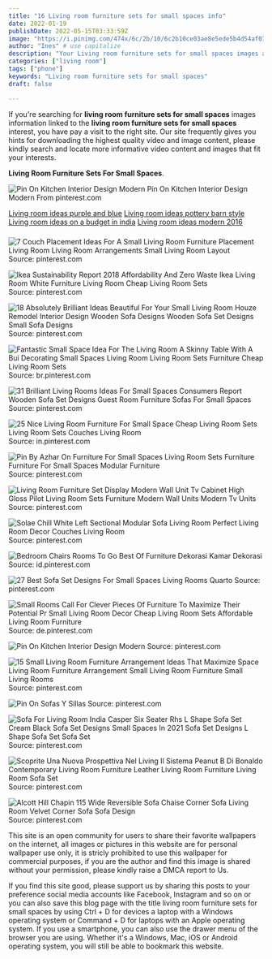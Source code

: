 ```yaml
---
title: "16 Living room furniture sets for small spaces info"
date: 2022-01-19
publishDate: 2022-05-15T03:33:59Z
image: "https://i.pinimg.com/474x/6c/2b/10/6c2b10ce03ae8e5ede5b4d54af072ee1.jpg"
author: "Ines" # use capitalize
description: "Your Living room furniture sets for small spaces images are ready in this website. Living room furniture sets for small spaces are a topic that is being searched for and liked by netizens today. You can Download the Living room furniture sets for small spaces files here. Download all free photos and vectors."
categories: ["living room"]
tags: ["phone"]
keywords: "Living room furniture sets for small spaces"
draft: false

---
```


If you're searching for **living room furniture sets for small spaces** images information linked to the **living room furniture sets for small spaces** interest, you have pay a visit to the right  site.  Our site frequently  gives you  hints  for downloading  the highest  quality video and image  content, please kindly search and locate more informative video content and images  that fit your interests.

**Living Room Furniture Sets For Small Spaces**. 

![Pin On Kitchen Interior Design Modern](https://i.pinimg.com/originals/bf/f2/e5/bff2e514478b5b223aca23d23ca8295e.jpg "Pin On Kitchen Interior Design Modern")
Pin On Kitchen Interior Design Modern From pinterest.com

[Living room ideas purple and blue](/living-room-ideas-purple-and-blue/)
[Living room ideas pottery barn style](/living-room-ideas-pottery-barn-style/)
[Living room ideas on a budget in india](/living-room-ideas-on-a-budget-in-india/)
[Living room ideas modern 2016](/living-room-ideas-modern-2016/)



### 

 


![7 Couch Placement Ideas For A Small Living Room Furniture Placement Living Room Living Room Arrangements Small Living Room Layout](https://i.pinimg.com/736x/48/f7/5f/48f75f9ce73ee118940fcf0d518f27b1.jpg "7 Couch Placement Ideas For A Small Living Room Furniture Placement Living Room Living Room Arrangements Small Living Room Layout")
Source: pinterest.com

 

![Ikea Sustainability Report 2018 Affordability And Zero Waste Ikea Living Room White Furniture Living Room Cheap Living Room Sets](https://i.pinimg.com/originals/4d/b3/4e/4db34e50642816e3b03feb08c9df9d2f.png "Ikea Sustainability Report 2018 Affordability And Zero Waste Ikea Living Room White Furniture Living Room Cheap Living Room Sets")
Source: pinterest.com

 

![18 Absolutely Brilliant Ideas Beautiful For Your Small Living Room Houze Remodel Interior Design Wooden Sofa Designs Wooden Sofa Set Designs Small Sofa Designs](https://i.pinimg.com/originals/a6/8a/d5/a68ad54db5285c123d35be66dd6942d3.jpg "18 Absolutely Brilliant Ideas Beautiful For Your Small Living Room Houze Remodel Interior Design Wooden Sofa Designs Wooden Sofa Set Designs Small Sofa Designs")
Source: pinterest.com

 

![Fantastic Small Space Idea For The Living Room A Skinny Table With A Bui Decorating Small Spaces Living Room Living Room Sets Furniture Cheap Living Room Sets](https://i.pinimg.com/474x/20/8a/a5/208aa551f5c464950a0e909ee10f0840.jpg "Fantastic Small Space Idea For The Living Room A Skinny Table With A Bui Decorating Small Spaces Living Room Living Room Sets Furniture Cheap Living Room Sets")
Source: br.pinterest.com

 

![31 Brilliant Living Rooms Ideas For Small Spaces Consumers Report Wooden Sofa Set Designs Guest Room Furniture Sofas For Small Spaces](https://i.pinimg.com/736x/b1/5c/af/b15cafedeff44c0dc5293520d88c8019.jpg "31 Brilliant Living Rooms Ideas For Small Spaces Consumers Report Wooden Sofa Set Designs Guest Room Furniture Sofas For Small Spaces")
Source: pinterest.com

 

![25 Nice Living Room Furniture For Small Space Cheap Living Room Sets Living Room Sets Couches Living Room](https://i.pinimg.com/originals/6a/85/5f/6a855f88c68bf706d8167abacd7c564b.jpg "25 Nice Living Room Furniture For Small Space Cheap Living Room Sets Living Room Sets Couches Living Room")
Source: in.pinterest.com

 

![Pin By Azhar On Furniture For Small Spaces Living Room Sets Furniture Furniture For Small Spaces Modular Furniture](https://i.pinimg.com/736x/82/89/9a/82899ae37c7e1336aa89b31315050a99.jpg "Pin By Azhar On Furniture For Small Spaces Living Room Sets Furniture Furniture For Small Spaces Modular Furniture")
Source: pinterest.com

 

![Living Room Furniture Set Display Modern Wall Unit Tv Cabinet High Gloss Pilot Living Room Sets Furniture Modern Wall Units Modern Tv Units](https://i.pinimg.com/originals/27/17/0c/27170c63aedf6dc53073612ff4110931.jpg "Living Room Furniture Set Display Modern Wall Unit Tv Cabinet High Gloss Pilot Living Room Sets Furniture Modern Wall Units Modern Tv Units")
Source: pinterest.com

 

![Solae Chill White Left Sectional Modular Sofa Living Room Perfect Living Room Decor Couches Living Room](https://i.pinimg.com/originals/ed/37/53/ed3753625c02a691542705f83131d039.jpg "Solae Chill White Left Sectional Modular Sofa Living Room Perfect Living Room Decor Couches Living Room")
Source: pinterest.com

 

![Bedroom Chairs Rooms To Go Best Of Furniture Dekorasi Kamar Dekorasi](https://i.pinimg.com/originals/1c/4e/25/1c4e25baba0299f835464a951770d228.jpg "Bedroom Chairs Rooms To Go Best Of Furniture Dekorasi Kamar Dekorasi")
Source: id.pinterest.com

 

![27 Best Sofa Set Designs For Small Spaces Living Rooms Quarto](https://i.pinimg.com/originals/dc/9f/48/dc9f48b314db46b4f87082c717733ed8.png "27 Best Sofa Set Designs For Small Spaces Living Rooms Quarto")
Source: pinterest.com

 

![Small Rooms Call For Clever Pieces Of Furniture To Maximize Their Potential Pr Small Living Room Decor Cheap Living Room Sets Affordable Living Room Furniture](https://i.pinimg.com/originals/55/83/ad/5583adc7deacecfcdfff1bd77ff81f7c.jpg "Small Rooms Call For Clever Pieces Of Furniture To Maximize Their Potential Pr Small Living Room Decor Cheap Living Room Sets Affordable Living Room Furniture")
Source: de.pinterest.com

 

![Pin On Kitchen Interior Design Modern](https://i.pinimg.com/originals/bf/f2/e5/bff2e514478b5b223aca23d23ca8295e.jpg "Pin On Kitchen Interior Design Modern")
Source: pinterest.com

 

![15 Small Living Room Furniture Arrangement Ideas That Maximize Space Living Room Furniture Arrangement Small Living Room Furniture Small Living Rooms](https://i.pinimg.com/originals/fb/98/98/fb98989bd3256d68fe03801a0b81e6cc.jpg "15 Small Living Room Furniture Arrangement Ideas That Maximize Space Living Room Furniture Arrangement Small Living Room Furniture Small Living Rooms")
Source: pinterest.com

 

![Pin On Sofas Y Sillas](https://i.pinimg.com/736x/b0/e2/52/b0e2525998d1f785c990ee139730cea6.jpg "Pin On Sofas Y Sillas")
Source: pinterest.com

 

![Sofa For Living Room India Casper Six Seater Rhs L Shape Sofa Set Cream Black Sofa Set Designs Small Spaces In 2021 Sofa Set Designs L Shape Sofa Set Sofa Set](https://i.pinimg.com/originals/31/e9/e7/31e9e70ffda0fdac5a6f99b4ab954b76.png "Sofa For Living Room India Casper Six Seater Rhs L Shape Sofa Set Cream Black Sofa Set Designs Small Spaces In 2021 Sofa Set Designs L Shape Sofa Set Sofa Set")
Source: pinterest.com

 

![Scoprite Una Nuova Prospettiva Nel Living Il Sistema Peanut B Di Bonaldo Contemporary Living Room Furniture Leather Living Room Furniture Living Room Sofa Set](https://i.pinimg.com/originals/3b/cc/5d/3bcc5ddf63bbbe7c97dd072027275508.jpg "Scoprite Una Nuova Prospettiva Nel Living Il Sistema Peanut B Di Bonaldo Contemporary Living Room Furniture Leather Living Room Furniture Living Room Sofa Set")
Source: pinterest.com

 

![Alcott Hill Chapin 115 Wide Reversible Sofa Chaise Corner Sofa Living Room Velvet Corner Sofa Sofa Design](https://i.pinimg.com/474x/6c/2b/10/6c2b10ce03ae8e5ede5b4d54af072ee1.jpg "Alcott Hill Chapin 115 Wide Reversible Sofa Chaise Corner Sofa Living Room Velvet Corner Sofa Sofa Design")
Source: pinterest.com

 

This site is an open community for users to share their favorite wallpapers on the internet, all images or pictures in this website are for personal wallpaper use only, it is stricly prohibited to use this wallpaper for commercial purposes, if you are the author and find this image is shared without your permission, please kindly raise a DMCA report to Us.

If you find this site good, please support us by sharing this posts to your preference social media accounts like Facebook, Instagram and so on or you can also save this blog page with the title living room furniture sets for small spaces by using Ctrl + D for devices a laptop with a Windows operating system or Command + D for laptops with an Apple operating system. If you use a smartphone, you can also use the drawer menu of the browser you are using. Whether it's a Windows, Mac, iOS or Android operating system, you will still be able to bookmark this website.
